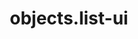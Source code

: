 ---
layout: documentation-single
title: objects.list-ui
section: objects
package: objects.list-ui
---